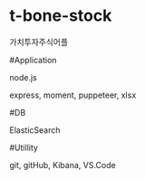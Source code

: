 # t-bone-stock

가치투자주식어플


#Application

node.js

express, moment, puppeteer, xlsx


#DB

ElasticSearch



#Utillity

git, gitHub, Kibana, VS.Code
